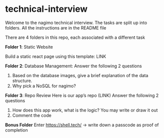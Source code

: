 # technical-interview
Welcome to the nagimo technical interview. The tasks are split up into folders. All the instructions are in the README file

There are 4 folders in this repo, each associated with a different task

**Folder 1**: Static Website

Build a static react page using this template: LINK

**Folder 2**: Database Management: 
Answer the following 2 questions

  1. Based on the database images, give a brief explanation of the data structure. 
  2. Why pick a NoSQL for nagimo?

**Folder 3**: Repo Review
Here is our app’s repo (LINK) 
Answer the following 2 questions
  1. How does this app work, what is the logic? You may write or draw it out
  2. Comment the code

**Bonus Folder**
Enter https://shell.tech/ → write down a passcode as proof of completion

